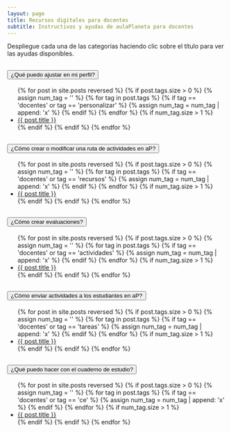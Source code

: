 ```yaml
---
layout: page
title: Recursos digitales para docentes
subtitle: Instructivos y ayudas de aulaPlaneta para docentes
---
```


Despliegue cada una de las categorías haciendo clic sobre el título para ver las ayudas disponibles.

<div class="accordion" id="categorias">
    <div class="card">
        <div class="card-header" id="tituloUno">
            <h2 class="mb-0">
                <button class="btn btn-link collapsed" type="button" data-toggle="collapse" data-target="#personalizar" aria-expanded="false" aria-controls="personalizar">
                    <i class="fa fa-caret-right"></i>
                    ¿Qué puedo ajustar en mi perfil?
                </button>
            </h2>
        </div>
        <div id="personalizar" class="collapse" aria-labelledby="tituloUno" data-parent="#categorias">
            <div class="card-body">
                <ul class="fa-ul">
                {% for post in site.posts reversed %}
                    {% if post.tags.size > 0 %}
                        {% assign num_tag = '' %}
                        {% for tag in post.tags %}
                        {% if tag == 'docentes' or tag == 'personalizar' %}
                            {% assign num_tag = num_tag | append: 'x' %}
                        {% endif %}
                        {% endfor %}
                        {% if num_tag.size > 1 %}
                    <li>
                        <i class="fa-li fa fa-arrow-right"></i>
                        <a href="{{ post.url }}" class="post-title">{{ post.title }}</a>
                    </li>
                        {% endif %}
                    {% endif %}
                {% endfor %}
                </ul>
            </div>
        </div>
    </div>
    <div class="card">
        <div class="card-header" id="tituloDos">
            <h2 class="mb-0">
                <button class="btn btn-link collapsed" type="button" data-toggle="collapse" data-target="#recursos" aria-expanded="false" aria-controls="recursos">
                    <i class="fa fa-caret-right"></i>
                    ¿Cómo crear o modificar una ruta de actividades en aP?
                </button>
            </h2>
        </div>
        <div id="recursos" class="collapse" aria-labelledby="tituloDos" data-parent="#categorias">
            <div class="card-body">
                <ul class="fa-ul">
                {% for post in site.posts reversed %}
                    {% if post.tags.size > 0 %}
                        {% assign num_tag = '' %}
                        {% for tag in post.tags %}
                        {% if tag == 'docentes' or tag == 'recursos' %}
                            {% assign num_tag = num_tag | append: 'x' %}
                        {% endif %}
                        {% endfor %}
                        {% if num_tag.size > 1 %}
                    <li>
                        <i class="fa-li fa fa-arrow-right"></i>
                        <a href="{{ post.url }}" class="post-title">{{ post.title }}</a>
                    </li>
                        {% endif %}
                    {% endif %}
                {% endfor %}
                </ul>
            </div>
        </div>
    </div>
    <div class="card">
        <div class="card-header" id="tituloTres">
            <h2 class="mb-0">
                <button class="btn btn-link collapsed" type="button" data-toggle="collapse" data-target="#actividades" aria-expanded="false" aria-controls="actividades">
                    <i class="fa fa-caret-right"></i>
                    ¿Cómo crear evaluaciones?
                </button>
            </h2>
        </div>
        <div id="actividades" class="collapse" aria-labelledby="tituloTres" data-parent="#categorias">
            <div class="card-body">
                <ul class="fa-ul">
                {% for post in site.posts reversed %}
                    {% if post.tags.size > 0 %}
                        {% assign num_tag = '' %}
                        {% for tag in post.tags %}
                        {% if tag == 'docentes' or tag == 'actividades' %}
                            {% assign num_tag = num_tag | append: 'x' %}
                        {% endif %}
                        {% endfor %}
                        {% if num_tag.size > 1 %}
                    <li>
                        <i class="fa-li fa fa-arrow-right"></i>
                        <a href="{{ post.url }}" class="post-title">{{ post.title }}</a>
                    </li>
                        {% endif %}
                    {% endif %}
                {% endfor %}
                </ul>
            </div>
        </div>
    </div>
    <div class="card">
        <div class="card-header" id="tituloCuatro">
            <h2 class="mb-0">
                <button class="btn btn-link collapsed" type="button" data-toggle="collapse" data-target="#tareas" aria-expanded="false" aria-controls="tareas">
                    <i class="fa fa-caret-right"></i>
                    ¿Cómo enviar actividades a los estudiantes en aP?
                </button>
            </h2>
        </div>
        <div id="tareas" class="collapse" aria-labelledby="tituloCuatro" data-parent="#categorias">
            <div class="card-body">
                <ul class="fa-ul">
                {% for post in site.posts reversed %}
                    {% if post.tags.size > 0 %}
                        {% assign num_tag = '' %}
                        {% for tag in post.tags %}
                        {% if tag == 'docentes' or tag == 'tareas' %}
                            {% assign num_tag = num_tag | append: 'x' %}
                        {% endif %}
                        {% endfor %}
                        {% if num_tag.size > 1 %}
                    <li>
                        <i class="fa-li fa fa-arrow-right"></i>
                        <a href="{{ post.url }}" class="post-title">{{ post.title }}</a>
                    </li>
                        {% endif %}
                    {% endif %}
                {% endfor %}
                </ul>
            </div>
        </div>
    </div>
    <div class="card">
        <div class="card-header" id="tituloCinco">
            <h2 class="mb-0">
                <button class="btn btn-link collapsed" type="button" data-toggle="collapse" data-target="#ce" aria-expanded="false" aria-controls="ce">
                    <i class="fa fa-caret-right"></i>
                    ¿Qué puedo hacer con el cuaderno de estudio?
                </button>
            </h2>
        </div>
        <div id="ce" class="collapse" aria-labelledby="tituloCinco" data-parent="#categorias">
            <div class="card-body">
                <ul class="fa-ul">
                {% for post in site.posts reversed %}
                    {% if post.tags.size > 0 %}
                        {% assign num_tag = '' %}
                        {% for tag in post.tags %}
                        {% if tag == 'docentes' or tag == 'ce' %}
                            {% assign num_tag = num_tag | append: 'x' %}
                        {% endif %}
                        {% endfor %}
                        {% if num_tag.size > 1 %}
                    <li>
                        <i class="fa-li fa fa-arrow-right"></i>
                        <a href="{{ post.url }}" class="post-title">{{ post.title }}</a>
                    </li>
                        {% endif %}
                    {% endif %}
                {% endfor %}
                </ul>
            </div>
        </div>
    </div>
</div>
